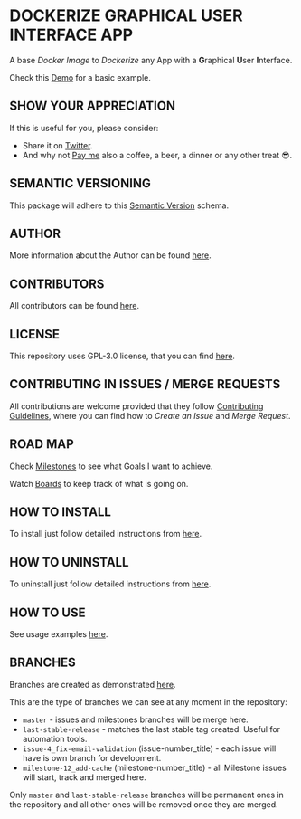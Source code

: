 # DOCKERIZE GRAPHICAL USER INTERFACE APP

A base *Docker Image* to *Dockerize* any App with a **G**raphical **U**ser **I**nterface.

Check this [Demo](https://hub.docker.com/r/exadra37/dockerize-graphical-user-interface-app-demo) for a basic example.


## SHOW YOUR APPRECIATION

If this is useful for you, please consider:

* Share it on [Twitter](https://twitter.com/home?status=https%3A//hub.docker.com/r/exadra37/dockerize-graphical-user-interface-app%20%23Developers,%20%23DevOps%20and%20%23SysAsmin%20can%20%23Dockerize%20any%20%23App%20and%20run%20it%20from%20inside%20%23docker%20container.%20by%20%40Exadra37.%20).
* And why not [Pay me](https://www.paypal.me/exadra37) also a coffee, a beer, a dinner or any other treat 😎.


## SEMANTIC VERSIONING

This package will adhere to this [Semantic Version](https://gitlab.com/exadra37-versioning/semantic-versioning) schema.


## AUTHOR

More information about the Author can be found [here](https://gitlab.com/exadra37-docker-images/dockerize-graphical-user-interface-app/AUTHOR.md).


## CONTRIBUTORS

All contributors can be found [here](https://gitlab.com/exadra37-docker-images/dockerize-graphical-user-interface-app/CONTRIBUTORS.md).


## LICENSE

This repository uses GPL-3.0 license, that you can find [here](https://gitlab.com/exadra37-docker-images/dockerize-graphical-user-interface-app/LICENSE).


## CONTRIBUTING IN ISSUES / MERGE REQUESTS

All contributions are welcome provided that they follow [Contributing Guidelines](https://gitlab.com/exadra37-docker-images/dockerize-graphical-user-interface-app/CONTRIBUTING.md), where you can find
how to _Create an Issue_ and _Merge Request_.


## ROAD MAP

Check [Milestones](https://gitlab.com/exadra37-docker-images/dockerize-app/milestones) to see what Goals I want to achieve.

Watch [Boards](https://gitlab.com/exadra37-docker-images/dockerize-app/boards) to keep track of what is going on.


## HOW TO INSTALL

To install just follow detailed instructions from [here](https://gitlab.com/exadra37-docker-images/dockerize-graphical-user-interface-app/docs/how-to/install.md).


## HOW TO UNINSTALL

To uninstall just follow detailed instructions from [here](https://gitlab.com/exadra37-docker-images/dockerize-graphical-user-interface-app/docs/how-to/uninstall.md).


## HOW TO USE

See usage examples [here](https://gitlab.com/exadra37-docker-images/dockerize-graphical-user-interface-app/docs/how-to/use.md).


## BRANCHES

Branches are created as demonstrated [here](https://gitlab.com/exadra37-docker-images/dockerize-graphical-user-interface-app/docs/how-to/create_branches.md).

This are the type of branches we can see at any moment in the repository:

* `master` - issues and milestones branches will be merge here.
* `last-stable-release` - matches the last stable tag created. Useful for automation tools.
* `issue-4_fix-email-validation` (issue-number_title) - each issue will have is own branch for development.
* `milestone-12_add-cache` (milestone-number_title) - all Milestone issues will start, track and merged here.

Only `master` and `last-stable-release` branches will be permanent ones in the repository and all other ones will be
removed once they are merged.
